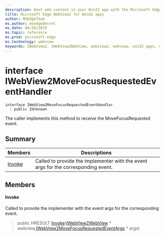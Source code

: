 ```yaml
---
description: Host web content in your Win32 app with the Microsoft Edge WebView2 control
title: Microsoft Edge WebView2 for Win32 apps
author: MSEdgeTeam
ms.author: msedgedevrel
ms.date: 04/28/2019
ms.topic: reference
ms.prod: microsoft-edge
ms.technology: webview
keywords: IWebView2, IWebView2WebView, webview2, webview, win32 apps, win32, edge
---
```


# interface IWebView2MoveFocusRequestedEventHandler 

```
interface IWebView2MoveFocusRequestedEventHandler
  : public IUnknown
```

The caller implements this method to receive the MoveFocusRequested event.

## Summary

 Members                        | Descriptions
--------------------------------|---------------------------------------------
[Invoke](#invoke) | Called to provide the implementer with the event args for the corresponding event.

## Members

#### Invoke 

Called to provide the implementer with the event args for the corresponding event.

> public HRESULT [Invoke](#interface_i_web_view2_move_focus_requested_event_handler_1a147c015896f83523328f0edbafbb9dec)([IWebView2WebView](IWebView2WebView.md#interface_i_web_view2_web_view) * webview,[IWebView2MoveFocusRequestedEventArgs](IWebView2MoveFocusRequestedEventArgs.md#interface_i_web_view2_move_focus_requested_event_args) * args)

